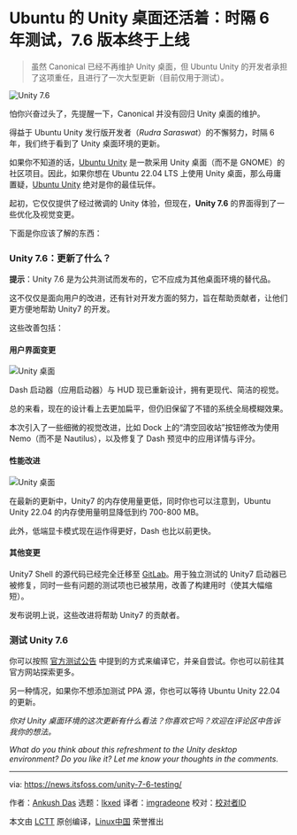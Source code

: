 [#]: subject: "Ubuntu’s Unity Desktop Still Lives: Version 7.6 is Available for Testing After 6 Years"
[#]: via: "https://news.itsfoss.com/unity-7-6-testing/"
[#]: author: "Ankush Das https://news.itsfoss.com/author/ankush/"
[#]: collector: "lkxed"
[#]: translator: "imgradeone"
[#]: reviewer: " "
[#]: publisher: " "
[#]: url: " "

Ubuntu 的 Unity 桌面还活着：时隔 6 年测试，7.6 版本终于上线
======
> 虽然 Canonical 已经不再维护 Unity 桌面，但 Ubuntu Unity 的开发者承担了这项重任，且进行了一次大型更新（目前仅用于测试）。

![Unity 7.6][1]

怕你兴奋过头了，先提醒一下，Canonical 并没有回归 Unity 桌面的维护。

得益于 Ubuntu Unity 发行版开发者（*Rudra Saraswat*）的不懈努力，时隔 6 年，我们终于看到了 Unity 桌面环境的更新。

如果你不知道的话，[Ubuntu Unity][2] 是一款采用 Unity 桌面（而不是 GNOME）的社区项目。因此，如果你想在 Ubuntu 22.04 LTS 上使用 Unity 桌面，那么毋庸置疑，[Ubuntu Unity][2] 绝对是你的最佳玩伴。

起初，它仅仅提供了经过微调的 Unity 体验，但现在，**Unity 7.6** 的界面得到了一些优化及视觉变更。

下面是你应该了解的东西：

### Unity 7.6：更新了什么？

**提示**：Unity 7.6 是为公共测试而发布的，它不应成为其他桌面环境的替代品。

这不仅仅是面向用户的改进，还有针对开发方面的努力，旨在帮助贡献者，让他们更方便地帮助 Unity7 的开发。

这些改善包括：

#### 用户界面变更

![Unity 桌面][3]

Dash 启动器（应用启动器）与 HUD 现已重新设计，拥有更现代、简洁的视觉。

总的来看，现在的设计看上去更加扁平，但仍旧保留了不错的系统全局模糊效果。

本次引入了一些细微的视觉改进，比如 Dock 上的“清空回收站”按钮修改为使用 Nemo（而不是 Nautilus），以及修复了 Dash 预览中的应用详情与评分。

#### 性能改进

![Unity 桌面][4]

在最新的更新中，Unity7 的内存使用量更低，同时你也可以注意到，Ubuntu Unity 22.04 的内存使用量明显降低到约 700-800 MB。

此外，低端显卡模式现在运作得更好，Dash 也比以前更快。

#### 其他变更

Unity7 Shell 的源代码已经完全迁移至 [GitLab][5]。用于独立测试的 Unity7 启动器已被修复，同时一些有问题的测试项也已被禁用，改善了构建用时（使其大幅缩短）。

发布说明上说，这些改进将帮助 Unity7 的贡献者。

### 测试 Unity 7.6

你可以按照 [官方测试公告][6] 中提到的方式来编译它，并亲自尝试。你也可以前往其官方网站探索更多。

另一种情况，如果你不想添加测试 PPA 源，你也可以等待 Ubuntu Unity 22.04 的更新。

*你对 Unity 桌面环境的这次更新有什么看法？你喜欢它吗？欢迎在评论区中告诉我你的想法。*

*What do you think about this refreshment to the Unity desktop environment? Do you like it? Let me know your thoughts in the comments.*

--------------------------------------------------------------------------------

via: https://news.itsfoss.com/unity-7-6-testing/

作者：[Ankush Das][a]
选题：[lkxed][b]
译者：[imgradeone](https://github.com/imgradeone)
校对：[校对者ID](https://github.com/校对者ID)

本文由 [LCTT](https://github.com/LCTT/TranslateProject) 原创编译，[Linux中国](https://linux.cn/) 荣誉推出

[a]: https://news.itsfoss.com/author/ankush/
[b]: https://github.com/lkxed
[1]: https://news.itsfoss.com/wp-content/uploads/2022/05/unity-7-6-release.jpg
[2]: https://ubuntuunity.org/
[3]: https://news.itsfoss.com/wp-content/uploads/2022/05/unity-7-6.jpg
[4]: https://news.itsfoss.com/wp-content/uploads/2022/05/neofetch-unity-7-6.png
[5]: https://gitlab.com/ubuntu-unity
[6]: https://unity.ubuntuunity.org/blog/unity-7.6/
